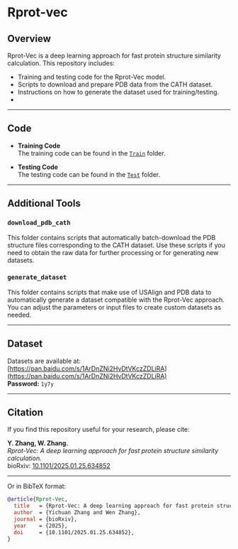 # Rprot-vec

## Overview
Rprot-Vec is a deep learning approach for fast protein structure similarity calculation. This repository includes:
- Training and testing code for the Rprot-Vec model.
- Scripts to download and prepare PDB data from the CATH dataset.
- Instructions on how to generate the dataset used for training/testing.
- 
---

## Code
- **Training Code**  
  The training code can be found in the [`Train`](./Train) folder.

- **Testing Code**  
  The testing code can be found in the [`Test`](./Test) folder.

---

## Additional Tools

### `download_pdb_cath`
This folder contains scripts that automatically batch-download the PDB structure files corresponding to the CATH dataset. Use these scripts if you need to obtain the raw data for further processing or for generating new datasets.

### `generate_dataset`
This folder contains scripts that make use of USAlign and PDB data to automatically generate a dataset compatible with the Rprot-Vec approach. You can adjust the parameters or input files to create custom datasets as needed.

---

## Dataset
Datasets are available at: [https://pan.baidu.com/s/1ArDnZNi2HvDtVKczZDLiRA](https://pan.baidu.com/s/1ArDnZNi2HvDtVKczZDLiRA)  
**Password:** `1y7y`

---

## Citation

If you find this repository useful for your research, please cite:

**Y. Zhang, W. Zhang.**  
*Rprot-Vec: A deep learning approach for fast protein structure similarity calculation.*  
bioRxiv: [10.1101/2025.01.25.634852](https://doi.org/10.1101/2025.01.25.634852)

---

Or in BibTeX format:
```bibtex
@article{Rprot-Vec,
  title   = {Rprot-Vec: A deep learning approach for fast protein structure similarity calculation},
  author  = {Yichuan Zhang and Wen Zhang},
  journal = {bioRxiv},
  year    = {2025},
  doi     = {10.1101/2025.01.25.634852},
}

